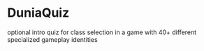 # DuniaQuiz
optional intro quiz for class selection in a game with 40+ different specialized gameplay identities
